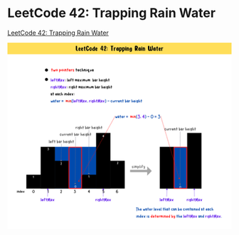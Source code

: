 # LeetCode 42: Trapping Rain Water
[LeetCode 42: Trapping Rain Water](https://yuminlee2.medium.com/leetcode-42-trapping-rain-water-d158e4af53d3)

![summary-card](https://github.com/ClaireLee22/Leetcode/blob/main/LeetCode%2042-%20Trapping%20Rain%20Water/images/lc%2042%20summary%20card.png)
